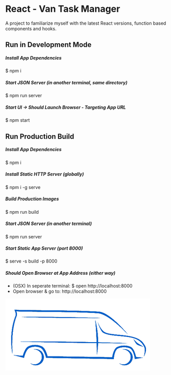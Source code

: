 # React - Van Task Manager
A project to familiarize myself with the latest React versions, function based components and hooks.   

## Run in Development Mode
##### Install App Dependencies
$ npm i
##### Start JSON Server (in another terminal, same directory)
$ npm run server
##### Start UI -> Should Launch Browser - Targeting App URL
$ npm start  

## Run Production Build
##### Install App Dependencies
$ npm i
##### Install Static HTTP Server (globally) 
$ npm i -g serve
##### Build Production Images
$ npm run build
##### Start JSON Server (in another terminal)
$ npm run server
##### Start Static App Server (port 8000)
$ serve -s build -p 8000  
##### Should Open Browser at App Address (either way) 
- (OSX) In seperate terminal: $ open http://localhost:8000 
- Open browser & go to: http://localhost:8000

![Flowing Van](images/Flowing-Van-Blue-Transparent.png)